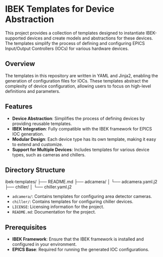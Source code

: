 # IBEK Templates for Device Abstraction

This project provides a collection of templates designed to instantiate IBEK-supported devices and create models and abstractions for these devices. The templates simplify the process of defining and configuring EPICS Input/Output Controllers (IOCs) for various hardware devices.

## Overview

The templates in this repository are written in YAML and Jinja2, enabling the generation of configuration files for IOCs. These templates abstract the complexity of device configuration, allowing users to focus on high-level definitions and parameters.

## Features

- **Device Abstraction**: Simplifies the process of defining devices by providing reusable templates.
- **IBEK Integration**: Fully compatible with the IBEK framework for EPICS IOC generation.
- **Modular Design**: Each device type has its own template, making it easy to extend and customize.
- **Support for Multiple Devices**: Includes templates for various device types, such as cameras and chillers.

## Directory Structure

ibek-templates/
├── README.md
├── adcamera/
│   └── adcamera.yaml.j2
├── chiller/
│   └── chiller.yaml.j2

- `adcamera/`: Contains templates for configuring area detector cameras.
- `chiller/`: Contains templates for configuring chiller devices.
- `LICENSE`: Licensing information for the project.
- `README.md`: Documentation for the project.

## Prerequisites

- **IBEK Framework**: Ensure that the IBEK framework is installed and configured in your environment.
- **EPICS Base**: Required for running the generated IOC configurations.

